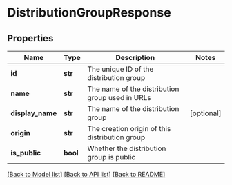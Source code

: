 # DistributionGroupResponse

## Properties
Name | Type | Description | Notes
------------ | ------------- | ------------- | -------------
**id** | **str** | The unique ID of the distribution group | 
**name** | **str** | The name of the distribution group used in URLs | 
**display_name** | **str** | The name of the distribution group | [optional] 
**origin** | **str** | The creation origin of this distribution group | 
**is_public** | **bool** | Whether the distribution group is public | 

[[Back to Model list]](../README.md#documentation-for-models) [[Back to API list]](../README.md#documentation-for-api-endpoints) [[Back to README]](../README.md)

